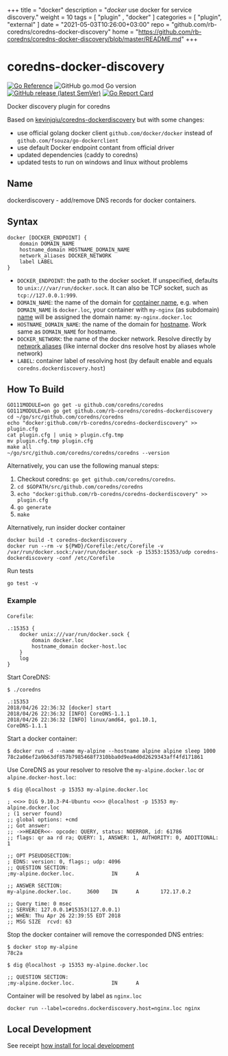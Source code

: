 +++
title = "docker"
description = "*docker* use docker for service discovery."
weight = 10
tags = [  "plugin" , "docker" ]
categories = [ "plugin", "external" ]
date = "2021-05-03T10:26:00+03:00"
repo = "github.com/rb-coredns/coredns-docker-discovery"
home = "https://github.com/rb-coredns/coredns-docker-discovery/blob/master/README.md"
+++

# coredns-docker-discovery

[![Go Reference](https://pkg.go.dev/badge/github.com/rb-coredns/coredns-docker-discovery.svg)](https://pkg.go.dev/github.com/rb-coredns/coredns-docker-discovery) 
![GitHub go.mod Go version](https://img.shields.io/github/go-mod/go-version/rb-coredns/coredns-docker-discovery?style=flat-square) 
[![GitHub release (latest SemVer)](https://img.shields.io/github/v/release/rb-coredns/coredns-docker-discovery?style=flat-square)](https://github.com/rb-coredns/coredns-docker-discovery/releases) 
[![Go Report Card](https://goreportcard.com/badge/github.com/rb-coredns/coredns-docker-discovery)](https://goreportcard.com/report/github.com/rb-coredns/coredns-docker-discovery)

Docker discovery plugin for coredns

Based on [kevinjqiu/coredns-dockerdiscovery](https://github.com/kevinjqiu/coredns-dockerdiscovery) but with some changes:
- use official golang docker client `github.com/docker/docker` instead of `github.com/fsouza/go-dockerclient` 
- use default Docker endpoint contant from official driver
- updated dependencies (caddy to coredns)
- updated tests to run on windows and linux without problems

## Name

dockerdiscovery - add/remove DNS records for docker containers.

## Syntax

```
docker [DOCKER_ENDPOINT] {
    domain DOMAIN_NAME
    hostname_domain HOSTNAME_DOMAIN_NAME
    network_aliases DOCKER_NETWORK
    label LABEL
}
```

* `DOCKER_ENDPOINT`: the path to the docker socket. If unspecified, defaults to `unix:///var/run/docker.sock`. It can also be TCP socket, such as `tcp://127.0.0.1:999`.
* `DOMAIN_NAME`: the name of the domain for [container name](https://docs.docker.com/engine/reference/run/#name---name), e.g. when `DOMAIN_NAME` is `docker.loc`, your container with `my-nginx` (as subdomain) [name](https://docs.docker.com/engine/reference/run/#name---name) will be assigned the domain name: `my-nginx.docker.loc`
* `HOSTNAME_DOMAIN_NAME`: the name of the domain for [hostname](https://docs.docker.com/config/containers/container-networking/#ip-address-and-hostname). Work same as `DOMAIN_NAME` for hostname.
* `DOCKER_NETWORK`: the name of the docker network. Resolve directly by [network aliases](https://docs.docker.com/v17.09/engine/userguide/networking/configure-dns) (like internal docker dns resolve host by aliases whole network)
* `LABEL`: container label of resolving host (by default enable and equals ```coredns.dockerdiscovery.host```)

## How To Build

```
GO111MODULE=on go get -u github.com/coredns/coredns
GO111MODULE=on go get github.com/rb-coredns/coredns-dockerdiscovery
cd ~/go/src/github.com/coredns/coredns
echo "docker:github.com/rb-coredns/coredns-dockerdiscovery" >> plugin.cfg
cat plugin.cfg | uniq > plugin.cfg.tmp
mv plugin.cfg.tmp plugin.cfg
make all
~/go/src/github.com/coredns/coredns/coredns --version
```

Alternatively, you can use the following manual steps:

1. Checkout coredns:  `go get github.com/coredns/coredns`.
2. `cd $GOPATH/src/github.com/coredns/coredns`
3. `echo "docker:github.com/rb-coredns/coredns-dockerdiscovery" >> plugin.cfg`
4. `go generate`
5. `make`

Alternatively, run insider docker container

```
docker build -t coredns-dockerdiscovery .
docker run --rm -v ${PWD}/Corefile:/etc/Corefile -v /var/run/docker.sock:/var/run/docker.sock -p 15353:15353/udp coredns-dockerdiscovery -conf /etc/Corefile
```

Run tests

```
go test -v
```

### Example


`Corefile`:

```
.:15353 {
    docker unix:///var/run/docker.sock {
        domain docker.loc
        hostname_domain docker-host.loc
    }
    log
}
```

Start CoreDNS:

```
$ ./coredns

.:15353
2018/04/26 22:36:32 [docker] start
2018/04/26 22:36:32 [INFO] CoreDNS-1.1.1
2018/04/26 22:36:32 [INFO] linux/amd64, go1.10.1,
CoreDNS-1.1.1
```

Start a docker container:

```
$ docker run -d --name my-alpine --hostname alpine alpine sleep 1000
78c2a06ef2a9b63df857b7985468f7310bba0d9ea4d0d2629343aff4fd171861
```

Use CoreDNS as your resolver to resolve the `my-alpine.docker.loc` or `alpine.docker-host.loc`:

```
$ dig @localhost -p 15353 my-alpine.docker.loc

; <<>> DiG 9.10.3-P4-Ubuntu <<>> @localhost -p 15353 my-alpine.docker.loc
; (1 server found)
;; global options: +cmd
;; Got answer:
;; ->>HEADER<<- opcode: QUERY, status: NOERROR, id: 61786
;; flags: qr aa rd ra; QUERY: 1, ANSWER: 1, AUTHORITY: 0, ADDITIONAL: 1

;; OPT PSEUDOSECTION:
; EDNS: version: 0, flags:; udp: 4096
;; QUESTION SECTION:
;my-alpine.docker.loc.            IN      A

;; ANSWER SECTION:
my-alpine.docker.loc.     3600    IN      A       172.17.0.2

;; Query time: 0 msec
;; SERVER: 127.0.0.1#15353(127.0.0.1)
;; WHEN: Thu Apr 26 22:39:55 EDT 2018
;; MSG SIZE  rcvd: 63
```

Stop the docker container will remove the corresponded DNS entries:

```
$ docker stop my-alpine
78c2a

$ dig @localhost -p 15353 my-alpine.docker.loc

;; QUESTION SECTION:
;my-alpine.docker.loc.            IN      A
```

Container will be resolved by label as ```nginx.loc```

```
docker run --label=coredns.dockerdiscovery.host=nginx.loc nginx
```

## Local Development

See receipt [how install for local development](setup.md)